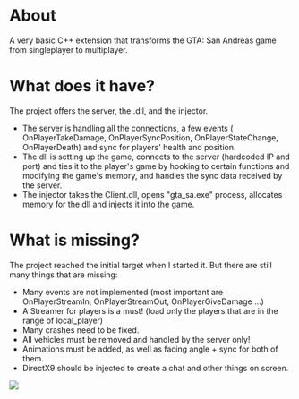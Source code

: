 # About
 A very basic C++ extension that transforms the GTA: San Andreas game from singleplayer to multiplayer.

# What does it have?
The project offers the server, the .dll, and the injector.
- The server is handling all the connections, a few events ( OnPlayerTakeDamage, OnPlayerSyncPosition, OnPlayerStateChange, OnPlayerDeath) and sync for players' health and position.
- The dll is setting up the game, connects to the server (hardcoded IP and port) and ties it to the player's game by hooking to certain functions and modifying the game's memory, and handles the sync data received by the server.
- The injector takes the Client.dll, opens "gta_sa.exe" process, allocates memory for the dll and injects it into the game.

# What is missing?
The project reached the initial target when I started it. But there are still many things that are missing:

- Many events are not implemented (most important are OnPlayerStreamIn, OnPlayerStreamOut, OnPlayerGiveDamage ...)
- A Streamer for players is a must! (load only the players that are in the range of local_player)
- Many crashes need to be fixed.
- All vehicles must be removed and handled by the server only!
- Animations must be added, as well as facing angle + sync for both of them.
- DirectX9 should be injected to create a chat and other things on screen.

![](https://github.com/ItssMatt/multi-sa/blob/main/demo.gif)
